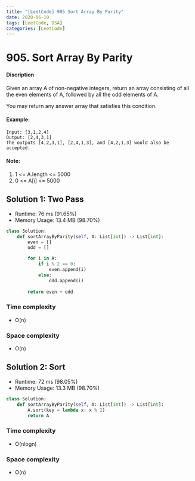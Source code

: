```yaml
---
title: "[LeetCode] 905 Sort Array By Parity"
date: 2020-06-10
tags: [LeetCode, DSA]
categories: [LeetCode]
---
```


# 905. Sort Array By Parity

#### Discription

Given an array A of non-negative integers, return an array consisting of all the even elements of A, followed by all the odd elements of A.

You may return any answer array that satisfies this condition.

#### Example:

```
Input: [3,1,2,4]
Output: [2,4,3,1]
The outputs [4,2,3,1], [2,4,1,3], and [4,2,1,3] would also be accepted.
```

#### Note:

1. 1 <= A.length <= 5000
2. 0 <= A[i] <= 5000

## Solution 1: Two Pass

- Runtime: 76 ms (91.65%)
- Memory Usage: 13.4 MB (98.70%)

```python
class Solution:
    def sortArrayByParity(self, A: List[int]) -> List[int]:
        even = []
        odd = []

        for i in A:
            if i % 2 == 0:
                even.append(i)
            else:
                odd.append(i)
        
        return even + odd
```

### Time complexity

- O(n)

### Space complexity

- O(n)

## Solution 2: Sort

- Runtime: 72 ms (98.05%)
- Memory Usage: 13.3 MB (98.70%)

```python
class Solution:
    def sortArrayByParity(self, A: List[int]) -> List[int]:
        A.sort(key = lambda x: x % 2)
        return A
```

### Time complexity

- O(nlogn)

### Space complexity

- O(n)
